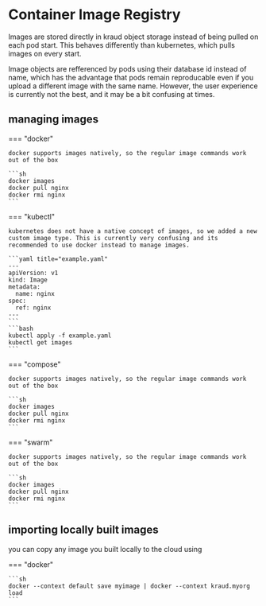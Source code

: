# Container Image Registry

Images are stored directly in kraud object storage instead of being pulled on each pod start.
This behaves differently than kubernetes, which pulls images on every start.

Image objects are refferenced by pods using their database id instead of name, which has the advantage that pods remain reproducable even if you upload a different image with the same name.
However, the user experience is currently not the best, and it may be a bit confusing at times.



## managing images

=== "docker"

    docker supports images natively, so the regular image commands work out of the box

    ```sh
    docker images
    docker pull nginx
    docker rmi nginx
    ```

=== "kubectl"

    kubernetes does not have a native concept of images, so we added a new custom image type. This is currently very confusing and its recommended to use docker instead to manage images.

    ```yaml title="example.yaml"
    ---
    apiVersion: v1
    kind: Image
    metadata:
      name: nginx
    spec:
      ref: nginx
    ---
    ```
    ```bash
    kubectl apply -f example.yaml
    kubectl get images
    ```

=== "compose"

    docker supports images natively, so the regular image commands work out of the box

    ```sh
    docker images
    docker pull nginx
    docker rmi nginx
    ```


=== "swarm"

    docker supports images natively, so the regular image commands work out of the box

    ```sh
    docker images
    docker pull nginx
    docker rmi nginx
    ```

## importing locally built images


you can copy any image you built locally to the cloud using


=== "docker"


    ```sh
    docker --context default save myimage | docker --context kraud.myorg load
    ```
